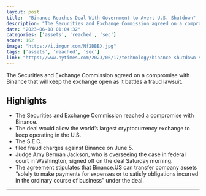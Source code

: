 ```yaml
---
layout: post
title:  "Binance Reaches Deal With Government to Avert U.S. Shutdown"
description: "The Securities and Exchange Commission agreed on a compromise with Binance that will keep the exchange open as it battles a fraud lawsuit."
date: "2023-06-18 01:04:32"
categories: ['assets', 'reached', 'sec']
score: 162
image: "https://i.imgur.com/Nf2DBBX.jpg"
tags: ['assets', 'reached', 'sec']
link: "https://www.nytimes.com/2023/06/17/technology/binance-shutdown-sec-crypto.html"
---
```


The Securities and Exchange Commission agreed on a compromise with Binance that will keep the exchange open as it battles a fraud lawsuit.

## Highlights

- The Securities and Exchange Commission reached a compromise with Binance.
- The deal would allow the world’s largest cryptocurrency exchange to keep operating in the U.S.
- The S.E.C.
- filed fraud charges against Binance on June 5.
- Judge Amy Berman Jackson, who is overseeing the case in federal court in Washington, signed off on the deal Saturday morning.
- The agreement stipulates that Binance.US can transfer company assets “solely to make payments for expenses or to satisfy obligations incurred in the ordinary course of business” under the deal.

---
